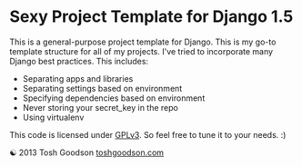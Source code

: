 Sexy Project Template for Django 1.5
====================================

This is a general-purpose project template for Django. This is my go-to template structure for all of my projects. I've tried to incorporate many Django best practices. This includes:
+ Separating apps and libraries
+ Separating settings based on environment
+ Specifying dependencies based on environment
+ Never storing your secret_key in the repo
+ Using virtualenv


This code is licensed under [GPLv3](http://www.gnu.org/licenses/gpl-3.0.html). So feel free to tune it to your needs. :)

&#9775; 2013 Tosh Goodson
[toshgoodson.com](http://toshgoodson.com)